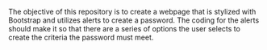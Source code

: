 The objective of this repository is to create a webpage that is stylized with Bootstrap and utilizes alerts to create a password. 
The coding for the alerts should make it so that there are a series of options the user selects to create the criteria the password must meet. 